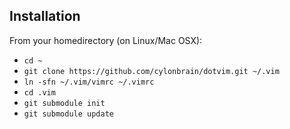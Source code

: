 ## Installation

From your homedirectory (on Linux/Mac OSX):

* `cd ~`
* `git clone https://github.com/cylonbrain/dotvim.git ~/.vim`
* `ln -sfn ~/.vim/vimrc ~/.vimrc`
* `cd .vim`
* `git submodule init`
* `git submodule update`
